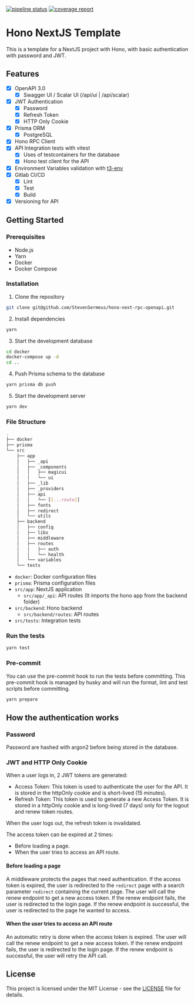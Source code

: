 [![pipeline status](https://gitlab.com/DTM-Henallux/MASI/etudiants/sermeus-steven/template-hono-nextjs/badges/main/pipeline.svg)](https://gitlab.com/DTM-Henallux/MASI/etudiants/sermeus-steven/template-hono-nextjs/-/commits/main)
[![coverage report](https://gitlab.com/DTM-Henallux/MASI/etudiants/sermeus-steven/template-hono-nextjs/badges/main/coverage.svg)](https://gitlab.com/DTM-Henallux/MASI/etudiants/sermeus-steven/template-hono-nextjs/-/commits/main)

# Hono NextJS Template

This is a template for a NextJS project with Hono, with basic authentication with password and JWT.

## Features

- [x] OpenAPI 3.0
  - [x] Swagger UI / Scalar UI (/api/ui | /api/scalar)
- [x] JWT Authentication
  - [x] Password
  - [x] Refresh Token
  - [x] HTTP Only Cookie
- [x] Prisma ORM
  - [x] PostgreSQL
- [x] Hono RPC Client
- [x] API Integration tests with vitest
  - [x] Uses of testcontainers for the database
  - [x] Hono test client for the API
- [x] Environment Variables validation with [t3-env](https://github.com/t3-oss/t3-env)
- [x] Gitlab CI/CD
  - [x] Lint
  - [x] Test
  - [x] Build
- [x] Versioning for API

## Getting Started

### Prerequisites

- Node.js
- Yarn
- Docker
- Docker Compose

### Installation

1. Clone the repository

```bash
git clone git@github.com/StevenSermeus/hono-next-rpc-openapi.git
```

2. Install dependencies

```bash
yarn
```

3. Start the development database

```bash
cd docker
docker-compose up -d
cd ..
```

4. Push Prisma schema to the database

```bash
yarn prisma db push
```

5. Start the development server

```bash
yarn dev
```

### File Structure

```bash
.
├── docker
├── prisma
└── src
    ├── app
    │   ├── _api
    │   ├── _components
    │   │   ├── magicui
    │   │   └── ui
    │   ├── _lib
    │   ├── _providers
    │   ├── api
    │   │   └── [[...route]]
    │   ├── fonts
    │   ├── redirect
    │   └── utils
    ├── backend
    │   ├── config
    │   ├── libs
    │   ├── middleware
    │   ├── routes
    │   │   ├── auth
    │   │   └── health
    │   └── variables
    └── tests
```

- `docker`: Docker configuration files
- `prisma`: Prisma configuration files
- `src/app`: NextJS application
  - `src/app/_api`: API routes (It imports the hono app from the backend folder)
- `src/backend`: Hono backend
  - `src/backend/routes`: API routes
- `src/tests`: Integration tests

### Run the tests

```bash
yarn test
```

### Pre-commit

You can use the pre-commit hook to run the tests before committing. This pre-commit hook is managed by husky and will run the format, lint and test scripts before committing.

```bash
yarn prepare
```

## How the authentication works

### Password

Password are hashed with argon2 before being stored in the database.

### JWT and HTTP Only Cookie

When a user logs in, 2 JWT tokens are generated:

- Access Token: This token is used to authenticate the user for the API. It is stored in the httpOnly cookie and is short-lived (15 minutes).
- Refresh Token: This token is used to generate a new Access Token. It is stored in a httpOnly cookie and is long-lived (7 days) only for the logout and renew token routes.

When the user logs out, the refresh token is invalidated.

The access token can be expired at 2 times:

- Before loading a page.
- When the user tries to access an API route.

#### Before loading a page

A middleware protects the pages that need authentication. If the access token is expired, the user is redirected to the `redirect` page with a search parameter `redirect` containing the current page. The user will call the renew endpoint to get a new access token. If the renew endpoint fails, the user is redirected to the login page. If the renew endpoint is successful, the user is redirected to the page he wanted to access.

#### When the user tries to access an API route

An automatic retry is done when the access token is expired. The user will call the renew endpoint to get a new access token. If the renew endpoint fails, the user is redirected to the login page. If the renew endpoint is successful, the user will retry the API call.

## License

This project is licensed under the MIT License - see the [LICENSE](LICENSE) file for details.
